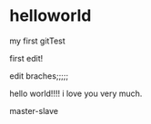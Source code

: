# helloworld
my first gitTest

first edit!


edit braches;;;;;

hello world!!!!  i love you very much.


master-slave
